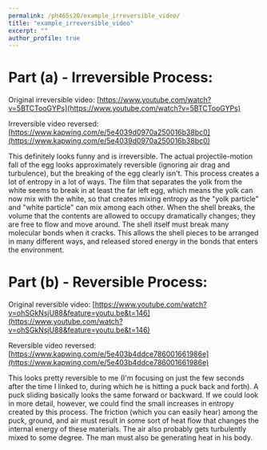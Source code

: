 ```yaml
---
permalink: /ph465s20/example_irreversible_video/
title: "example_irreversible_video"
excerpt: ""
author_profile: true
---
```

# Part (a) - Irreversible Process:

Original irreversible video: [https://www.youtube.com/watch?v=5BTCTooGYPs](https://www.youtube.com/watch?v=5BTCTooGYPs)

Irreversible video reversed: [https://www.kapwing.com/e/5e4039d0970a250016b38bc0](https://www.kapwing.com/e/5e4039d0970a250016b38bc0)

This definitely looks funny and is irreversible. The actual projectile-motion fall of the egg looks approximately reversible (ignoring air drag and turbulence), but the breaking of the egg clearly isn't. This process creates a lot of entropy in a lot of ways. The film that separates the yolk from the white seems to break in at least the far left egg, which means the yolk can now mix with the white, so that creates mixing entropy as the "yolk particle" and "white particle" can mix among each other. When the shell breaks, the volume that the contents are allowed to occupy dramatically changes; they are free to flow and move around. The shell itself must break many molecular bonds when it cracks. This allows the shell pieces to be arranged in many different ways, and released stored energy in the bonds that enters the environment.

# Part (b) - Reversible Process:

Original reversible video: [https://www.youtube.com/watch?v=ohSGkNsjU88&feature=youtu.be&t=146](https://www.youtube.com/watch?v=ohSGkNsjU88&feature=youtu.be&t=146)

Reversible video reversed: [https://www.kapwing.com/e/5e403b4ddce786001661986e](https://www.kapwing.com/e/5e403b4ddce786001661986e)

This looks pretty reversible to me (I'm focusing on just the few seconds after the time I linked to, during which he is hitting a puck back and forth). A puck sliding basically looks the same forward or backward. If we could look in more detail, however, we could find the small increases in entropy created by this process. The friction (which you can easily hear) among the puck, ground, and air must result in some sort of heat flow that changes the internal energy of these materials. The air also probably gets turbulently mixed to some degree. The man must also be generating heat in his body.
